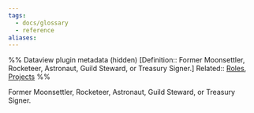 ```yaml
---
tags:
  - docs/glossary
  - reference
aliases:
---
```

%% Dataview plugin metadata (hidden)
[Definition:: Former Moonsettler, Rocketeer, Astronaut, Guild Steward, or Treasury Signer.]
Related:: [Roles](Roles.md), [Projects](Projects.md)
%%

Former Moonsettler, Rocketeer, Astronaut, Guild Steward, or Treasury Signer.